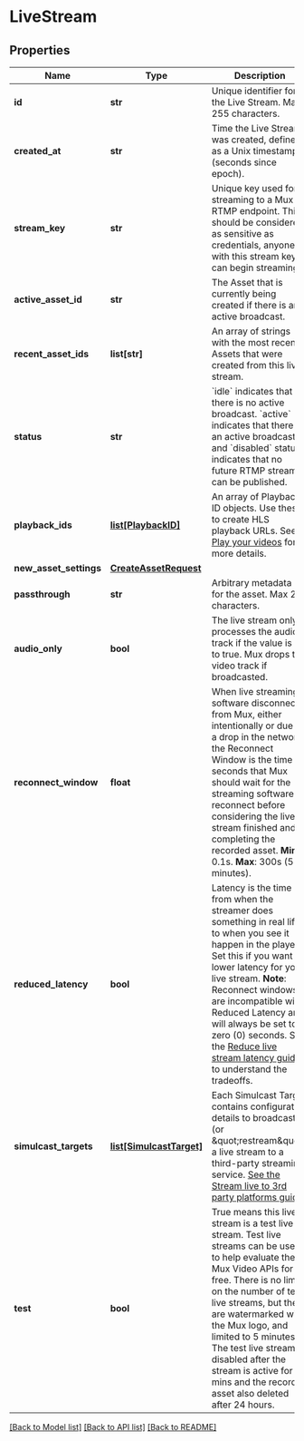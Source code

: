 # LiveStream

## Properties
Name | Type | Description | Notes
------------ | ------------- | ------------- | -------------
**id** | **str** | Unique identifier for the Live Stream. Max 255 characters. | [optional] 
**created_at** | **str** | Time the Live Stream was created, defined as a Unix timestamp (seconds since epoch). | [optional] 
**stream_key** | **str** | Unique key used for streaming to a Mux RTMP endpoint. This should be considered as sensitive as credentials, anyone with this stream key can begin streaming. | [optional] 
**active_asset_id** | **str** | The Asset that is currently being created if there is an active broadcast. | [optional] 
**recent_asset_ids** | **list[str]** | An array of strings with the most recent Assets that were created from this live stream. | [optional] 
**status** | **str** | &#x60;idle&#x60; indicates that there is no active broadcast. &#x60;active&#x60; indicates that there is an active broadcast and &#x60;disabled&#x60; status indicates that no future RTMP streams can be published. | [optional] 
**playback_ids** | [**list[PlaybackID]**](PlaybackID.md) | An array of Playback ID objects. Use these to create HLS playback URLs. See [Play your videos](https://docs.mux.com/guides/video/play-your-videos) for more details. | [optional] 
**new_asset_settings** | [**CreateAssetRequest**](CreateAssetRequest.md) |  | [optional] 
**passthrough** | **str** | Arbitrary metadata set for the asset. Max 255 characters. | [optional] 
**audio_only** | **bool** | The live stream only processes the audio track if the value is set to true. Mux drops the video track if broadcasted. | [optional] 
**reconnect_window** | **float** | When live streaming software disconnects from Mux, either intentionally or due to a drop in the network, the Reconnect Window is the time in seconds that Mux should wait for the streaming software to reconnect before considering the live stream finished and completing the recorded asset. **Min**: 0.1s. **Max**: 300s (5 minutes). | [optional] [default to 60]
**reduced_latency** | **bool** | Latency is the time from when the streamer does something in real life to when you see it happen in the player. Set this if you want lower latency for your live stream. **Note**: Reconnect windows are incompatible with Reduced Latency and will always be set to zero (0) seconds. See the [Reduce live stream latency guide](https://docs.mux.com/guides/video/reduce-live-stream-latency) to understand the tradeoffs. | [optional] 
**simulcast_targets** | [**list[SimulcastTarget]**](SimulcastTarget.md) | Each Simulcast Target contains configuration details to broadcast (or \&quot;restream\&quot;) a live stream to a third-party streaming service. [See the Stream live to 3rd party platforms guide](https://docs.mux.com/guides/video/stream-live-to-3rd-party-platforms). | [optional] 
**test** | **bool** | True means this live stream is a test live stream. Test live streams can be used to help evaluate the Mux Video APIs for free. There is no limit on the number of test live streams, but they are watermarked with the Mux logo, and limited to 5 minutes. The test live stream is disabled after the stream is active for 5 mins and the recorded asset also deleted after 24 hours. | [optional] 

[[Back to Model list]](../README.md#documentation-for-models) [[Back to API list]](../README.md#documentation-for-api-endpoints) [[Back to README]](../README.md)


